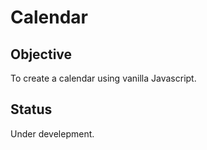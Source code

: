 # Calendar

## Objective

To create a calendar using vanilla Javascript.

## Status

Under develepment.